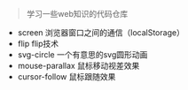 > 学习一些web知识的代码仓库

- screen 浏览器窗口之间的通信（localStorage）
- flip flip技术
- svg-circle 一个有意思的svg圆形动画
- mouse-parallax 鼠标移动视差效果
- cursor-follow 鼠标跟随效果